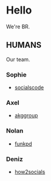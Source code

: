 # Hello
We're BR.

## HUMANS
Our team.
### Sophie
- [socialscode](https://socialscode.com/)
### Axel
- [akggroup](https://akggroup.online)
### Nolan
- [funkpd](https://funkpd.com/nolan)
### Deniz
- [how2socials](https://how2socials.com)

